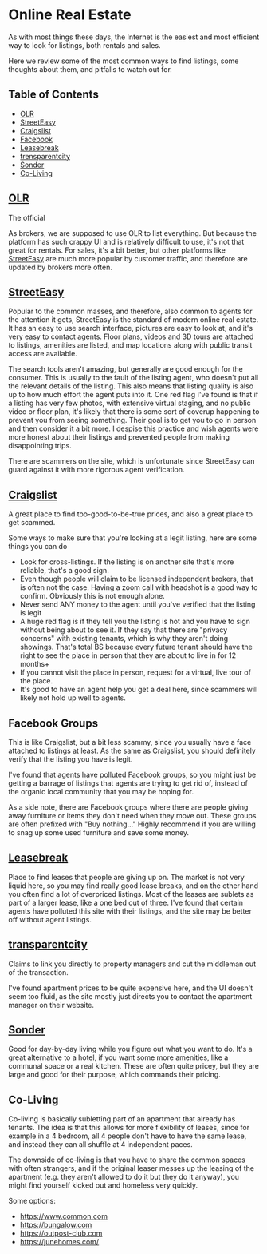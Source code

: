 # Online Real Estate

As with most things these days, the Internet is the easiest and most efficient way to look for listings, both rentals and sales.

Here we review some of the most common ways to find listings, some thoughts about them, and pitfalls to watch out for.

## Table of Contents

- [OLR](#olr)
- [StreetEasy](#streeteasy)
- [Craigslist](#craigslist)
- [Facebook](#facebook)
- [Leasebreak](#leasebreak)
- [trensparentcity](#transparentcity)
- [Sonder](#sonder)
- [Co-Living](#co-living-options)

## [OLR](https://broker.olr.com/)

The official

As brokers, we are supposed to use OLR to list everything. But because the platform has such crappy UI and is relatively difficult to use, it's not that great for rentals. For sales, it's a bit better, but other platforms like [StreetEasy](#streeteasy) are much more popular by customer traffic, and therefore are updated by brokers more often.

## [StreetEasy](https://streeteasy.com/)

Popular to the common masses, and therefore, also common to agents for the attention it gets, StreetEasy is the standard of modern online real estate. It has an easy to use search interface, pictures are easy to look at, and it's very easy to contact agents. Floor plans, videos and 3D tours are attached to listings, amenities are listed, and map locations along with public transit access are available.

The search tools aren't amazing, but generally are good enough for the consumer. This is usually to the fault of the listing agent, who doesn't put all the relevant details of the listing. This also means that listing quality is also up to how much effort the agent puts into it. One red flag I've found is that if a listing has very few photos, with extensive virtual staging, and no public video or floor plan, it's likely that there is some sort of coverup happening to prevent you from seeing something. Their goal is to get you to go in person and then consider it a bit more. I despise this practice and wish agents were more honest about their listings and prevented people from making disappointing trips.

There are scammers on the site, which is unfortunate since StreetEasy can guard against it with more rigorous agent verification.

## [Craigslist](https://newyork.craigslist.org/search/apa)

A great place to find too-good-to-be-true prices, and also a great place to get scammed.

Some ways to make sure that you're looking at a legit listing, here are some things you can do

- Look for cross-listings. If the listing is on another site that's more reliable, that's a good sign.
- Even though people will claim to be licensed independent brokers, that is often not the case. Having a zoom call with headshot is a good way to confirm. Obviously this is not enough alone.
- Never send ANY money to the agent until you've verified that the listing is legit
- A huge red flag is if they tell you the listing is hot and you have to sign without being about to see it. If they say that there are "privacy concerns" with existing tenants, which is why they aren't doing showings. That's total BS because every future tenant should have the right to see the place in person that they are about to live in for 12 months+
- If you cannot visit the place in person, request for a virtual, live tour of the place.
- It's good to have an agent help you get a deal here, since scammers will likely not hold up well to agents.

## Facebook Groups

This is like Craigslist, but a bit less scammy, since you usually have a face attached to listings at least. As the same as Craigslist, you should definitely verify that the listing you have is legit.

I've found that agents have polluted Facebook groups, so you might just be getting a barrage of listings that agents are trying to get rid of, instead of the organic local community that you may be hoping for.

As a side note, there are Facebook groups where there are people giving away furniture or items they don't need when they move out. These groups are often prefixed with "Buy nothing..." Highly recommend if you are willing to snag up some used furniture and save some money.

## [Leasebreak](https://www.leasebreak.com/)

Place to find leases that people are giving up on. The market is not very liquid here, so you may find really good lease breaks, and on the other hand you often find a lot of overpriced listings. Most of the leases are sublets as part of a larger lease, like a one bed out of three. I've found that certain agents have polluted this site with their listings, and the site may be better off without agent listings.

## [transparentcity](https://www.transparentcity.co/)

Claims to link you directly to property managers and cut the middleman out of the transaction.

I've found apartment prices to be quite expensive here, and the UI doesn't seem too fluid, as the site mostly just directs you to contact the apartment manager on their website.

## [Sonder](https://www.sonder.com/)

Good for day-by-day living while you figure out what you want to do. It's a great alternative to a hotel, if you want some more amenities, like a communal space or a real kitchen. These are often quite pricey, but they are large and good for their purpose, which commands their pricing.

## Co-Living

Co-living is basically subletting part of an apartment that already has tenants. The idea is that this allows for more flexibility of leases, since for example in a 4 bedroom, all 4 people don't have to have the same lease, and instead they can all shuffle at 4 independent paces.

The downside of co-living is that you have to share the common spaces with often strangers, and if the original leaser messes up the leasing of the apartment (e.g. they aren't allowed to do it but they do it anyway), you might find yourself kicked out and homeless very quickly.

Some options:
- https://www.common.com
- https://bungalow.com
- https://outpost-club.com
- https://junehomes.com/


